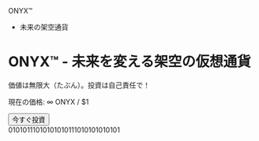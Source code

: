 <div class="container">
    ONYX™

- 未来の架空通貨
    
</head>
<body>
    <div class="container">
        <h1>ONYX™ - 未来を変える架空の仮想通貨</h1>
        <p>価値は無限大（たぶん）。投資は自己責任で！</p>
        <p>現在の価格: ∞ ONYX / $1</p>
        <button class="button" onclick="alert('取引に失敗しました')">今すぐ投資</button>
    </div>
    <div class="matrix">01010111010101010111010101010101</div>
</body>
</html>
